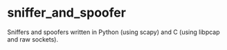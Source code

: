 # sniffer_and_spoofer
Sniffers and spoofers written in Python (using scapy) and C (using libpcap and raw sockets).
